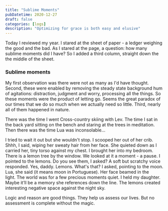 ```yaml
---
title: "Sublime Moments"
pubDatetime: 2020-12-27
draft: false
categories: [logs]
description: "Optimizing for grace is both easy and elusive"
---
```


Today I reviewed my year. I stared at the sheet of paper - a ledger weighing the good and the bad. As I stared at the page, a question: how many sublime moments did I have? 
So I added a third column, straight down the the middle of the sheet. 

### Sublime moments
My first observation was there were not as many as I'd have thought. Second, these were enabled by removing the steady state background hum of agitations: distraction, judgment and worry, processing all the things. So these moments were the product of letting go. Seems the great paradox of our times that we do so much when we actually need so little. Third, nearly all of them happened in nature.  

There was the time I went Cross-country skiing with Lev. The time I sat in the back yard sitting on the bench and staring at the trees in meditation. Then there was the time Lua was inconsolable...

I tried to wait it out but she wouldn't stop. I scooped her out of her crib. Shhh, I said, wiping her sweaty hair from her face. She quieted down as I carried her, tiny torso against my chest. I brought her into my bedroom. There is a lemon tree by the window. We looked at it a moment - a pause. I pointed to the lemons. Do you see them, I asked? A soft but scratchy voice responded. Yes, daddy. Lemons. What's that? I asked, pointing to the moon. Lua, she said (it means moon in Portuguese). Her face beamed in the light. The world was for a few precious moments quiet. I held my daughter. Maybe it’ll be a memory she references down the line. The lemons created interesting negative space against the night sky. 

Logic and reason are good things. They help us assess our lives. But no assessment is complete without the magic. 